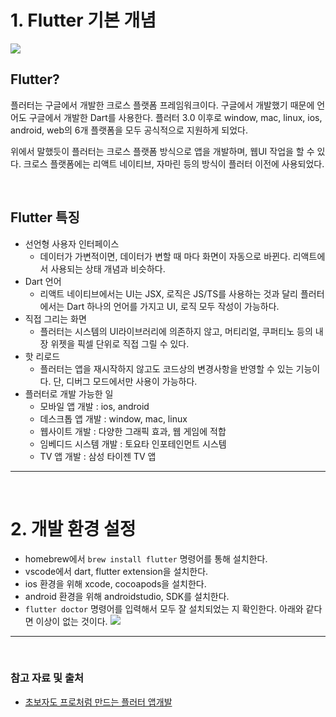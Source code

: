 # 1. Flutter 기본 개념

![](https://velog.velcdn.com/images/junnkyuu/post/8ae88045-22bf-47cf-ab67-ae929ed825fc/image.png)

## Flutter?

플러터는 구글에서 개발한 크로스 플랫폼 프레임워크이다. 구글에서 개발했기 때문에 언어도 구글에서 개발한 Dart를 사용한다. 플러터 3.0 이후로 window, mac, linux, ios, android, web의 6개 플랫폼을 모두 공식적으로 지원하게 되었다.

위에서 말했듯이 플러터는 크로스 플랫폼 방식으로 앱을 개발하며, 웹UI 작업을 할 수 있다. 크로스 플랫폼에는 리액트 네이티브, 자마린 등의 방식이 플러터 이전에 사용되었다.

<br>

## Flutter 특징

- 선언형 사용자 인터페이스
  - 데이터가 가변적이면, 데이터가 변할 때 마다 화면이 자동으로 바뀐다. 리액트에서 사용되는 상태 개념과 비슷하다.
- Dart 언어
  - 리액트 네이티브에서는 UI는 JSX, 로직은 JS/TS를 사용하는 것과 달리 플러터에서는 Dart 하나의 언어를 가지고 UI, 로직 모두 작성이 가능하다.
- 직접 그리는 화면
  - 플러터는 시스템의 UI라이브러리에 의존하지 않고, 머티리얼, 쿠퍼티노 등의 내장 위젯을 픽셀 단위로 직접 그릴 수 있다.
- 핫 리로드
  - 플러터는 앱을 재시작하지 않고도 코드상의 변경사항을 반영할 수 있는 기능이다. 단, 디버그 모드에서만 사용이 가능하다.
- 플러터로 개발 가능한 일
  - 모바일 앱 개발 : ios, android
  - 데스크톱 앱 개발 : window, mac, linux
  - 웹사이트 개발 : 다양한 그래픽 효과, 웹 게임에 적합
  - 임베디드 시스템 개발 : 토요타 인포테인먼트 시스템
  - TV 앱 개발 : 삼성 타이젠 TV 앱

---

<br>

# 2. 개발 환경 설정

- homebrew에서 `brew install flutter` 명령어를 통해 설치한다.
- vscode에서 dart, flutter extension을 설치한다.
- ios 환경을 위해 xcode, cocoapods을 설치한다.
- android 환경을 위해 androidstudio, SDK를 설치한다.
- `flutter doctor` 명령어를 입력해서 모두 잘 설치되었는 지 확인한다. 아래와 같다면 이상이 없는 것이다.
  ![](https://velog.velcdn.com/images/junnkyuu/post/0a4422af-46dd-4beb-9c41-786ad1ba8e07/image.png)

---

<br>

### 참고 자료 및 출처

- [초보자도 프로처럼 만드는 플러터 앱개발](https://product.kyobobook.co.kr/detail/S000208993133)
